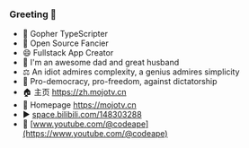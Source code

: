 ### Greeting 👋

<!--
**mojocn/mojocn** is a ✨ _special_ ✨ repository because its `README.md` (this file) appears on your GitHub profile.

Here are some ideas to get you started:

- 🔭 I’m currently working on ...
- 🌱 I’m currently learning ...
- 👯 I’m looking to collaborate on ...
- 🤔 I’m looking for help with ...
- 💬 Ask me about ...
- 📫 How to reach me: ...
- 😄 Pronouns: ...
- ⚡ Fun fact: ...
- 🔥 Go Communitity https://mojotv.cn
- ▶️ [bilibili](https://space.bilibili.com/148303288)
- 🎥 [Youtube]([https://www.youtube.com/@codeape)

-->

- 🔭 Gopher TypeScripter
- 🌱 Open Source Fancier
- 😄 Fullstack App Creator
- 👯 I'm an awesome dad and great husband
- ⚖️ An idiot admires complexity, a genius admires simplicity
- 💬 Pro-democracy, pro-freedom, against dictatorship
- 🏠 主页 https://zh.mojotv.cn
- 🤖 Homepage https://mojotv.cn
- ▶️ [space.bilibili.com/148303288](https://space.bilibili.com/148303288)
- 🎥 [www.youtube.com/@codeape](https://www.youtube.com/@codeape)



